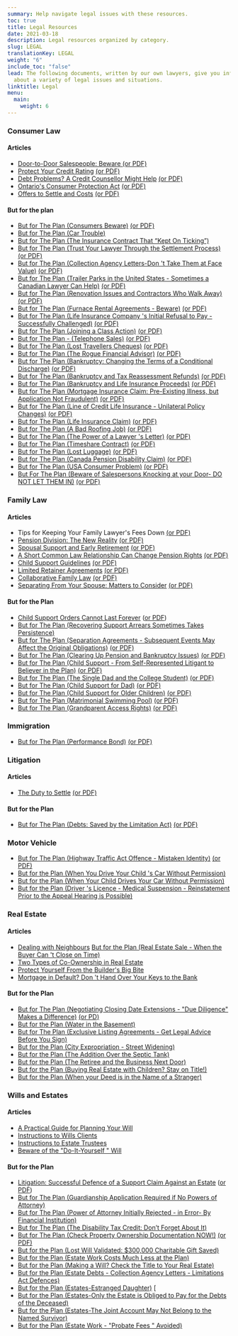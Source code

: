 ```yaml
---
summary: Help navigate legal issues with these resources.
toc: true
title: Legal Resources
date: 2021-03-18
description: Legal resources organized by category.
slug: LEGAL
translationKey: LEGAL
weight: "6"
include_toc: "false"
lead: The following documents, written by our own lawyers, give you information
  about a variety of legal issues and situations.
linktitle: Legal
menu:
  main:
    weight: 6
---
```

### Consumer Law

#### Articles

* [Door-to-Door Salespeople: Beware ](/documents/consumer_law/ART/art-nosi2/)[(or PDF)](/img/nosi2.pdf)
* [Protect Your Credit Rating](/documents/consumer_law/ART/protect-your-credit-rating/) [(or PDF)](/pdf/Protect_your_credit_rating-en.pdf)
* [Debt Problems? A Credit Counsellor Might Help](/documents/consumer_law/ART/debt-problems/) [(or PDF)](/pdf/Debt_problems-en.pdf)
* [Ontario's Consumer Protection Act](/documents/consumer_law/ART/ont-cp-act/) [(or PDF)](/pdf/Ontario_Consumer_Protection_Act-en.pdf)
* [Offers to Settle and Costs](/documents/consumer_law/ART/settle-costs/) [(or PDF)](/pdf/Offers%20to%20Settle%20and%20Costs.pdf)

#### But for the plan

* [But for The Plan (Consumers Beware)](/documents/consumer_law/BFTP/BFTP-consumers_beware/) [(or PDF)](/img/2025-cons-beware.pdf)
* [But for The Plan (Car Trouble)](/documents/consumer_law/BFTP/BFTP-cartrouble/)
* [But for The Plan (The Insurance Contract That “Kept On Ticking”)](/documents/consumer_law/BFTP/BFTP-ticking/)
* [But for The Plan (Trust Your Lawyer Through the Settlement Process)](/documents/consumer_law/BFTP/BFTP-settlement/) [(or PDF)](/uploads/bftp-settlement.pdf)
* [But for The Plan (Collection Agency Letters-Don 't Take Them at Face Value)](/documents/consumer_law/BFTP/BFTP-collection/) [(or PDF)](/pdf/2018%20Jonathon%20-%20Collection%20Agency%20Letters.pdf)
* [But for The Plan (Trailer Parks in the United States - Sometimes a Canadian Lawyer Can Help)](/documents/consumer_law/BFTP/BFTP-trailer/) [(or PDF)](/pdf/BUT%20FOR%20THE%20PLAN,%20Trailer%20Parks%20in%20the%20United%20States.pdf)
* [But for The Plan (Renovation Issues and Contractors Who Walk Away)](/documents/consumer_law/BFTP/BFTP-renovation/) [(or PDF)](/pdf/BUT%20FOR%20THE%20PLAN%202019%20Bill%20-%20Renovation%20Issues.pdf)
* [But for The Plan (Furnace Rental Agreements - Beware)](/documents/consumer_law/BFTP/BFTP-furnace/) [(or PDF)](/pdf/BUT%20FOR%20THE%20PLAN%202018%20Frank%20Furnace%20Rental%20Agreements.pdf)
* [But for The Plan (Life Insurance Company 's Initial Refusal to Pay - Successfully Challenged)](/documents/consumer_law/BFTP/BFTP-life/) [(or PDF)](/pdf/BUT%20FOR%20THE%20PLAN%202017%20Life%20Insurance%20Co%20Initial%20Refusal%20to%20Pay%20Jonathan.pdf)
* [But for The Plan (Joining a Class Action)](/documents/consumer_law/BFTP/BFTP-joining/) [(or PDF)](/pdf/But%20for%20the%20Plan%202017%20Jonathon-Joining%20a%20Class%20Action.pdf)
* [But for The Plan - (Telephone Sales)](/documents/consumer_law/BFTP/BFTP-telephone/) [(or PDF)](/pdf/But%20for%20the%20Plan%202017%20Jonathon-Telephone%20Sales.pdf)
* [But for The Plan (Lost Travellers Cheques)](/documents/consumer_law/BFTP/BFTP-lost/) [(or PDF)](/pdf/But%20for%20the%20Plan%202016%20Jonathon%20Lost%20Travellers%20Cheques.pdf)
* [But for The Plan (The Rogue Financial Advisor)](/documents/consumer_law/BFTP/BFTP-rogue/) [(or PDF)](/pdf/But%20for%20the%20Plan%202014%20Archie%20Rogue%20Advisor.pdf)
* [But for The Plan (Bankruptcy: Changing the Terms of a Conditional Discharge)](/documents/consumer_law/BFTP/BFTP-bank-discharge/) [(or PDF)](/pdf/But%20for%20the%20Plan%202014%20Ron%20Bankruptcy.pdf)
* [But for The Plan (Bankruptcy and Tax Reassessment Refunds)](/documents/consumer_law/BFTP/BFTP-bank-refunds/) [(or PDF)](/pdf/but%20for%20the%20plan%202012%20Ron%20Bankruptcy.pdf)
* [But for The Plan (Bankruptcy and Life Insurance Proceeds)](/documents/consumer_law/BFTP/BFTP-bank-proceeds/) [(or PDF)](/img/2025-cons-bank-proceeds.pdf)
* [But for The Plan (Mortgage Insurance Claim: Pre-Existing Illness, but Application Not Fraudulent)](/documents/consumer_law/BFTP/BFTP-pre-existing/) [(or PDF)](/uploads/but-for-the-plan-2015-kathleen-mortgage-insurance-claim.pdf) <!-- /pdf/But%20for%20the%20Plan%202015(Kathleen%20(Mortgage%20Insurance%20Claim).pdf)-->
* [But for The Plan (Line of Credit Life Insurance - Unilateral Policy Changes)](/documents/consumer_law/BFTP/BFTP-line/) [(or PDF)](/img/2025-cons-line.pdf)
* [But for The Plan (Life Insurance Claim)](/documents/consumer_law/BFTP/BFTP-life/) [(or PDF)](/img/2025-cons-life.pdf)
* [But for The Plan (A Bad Roofing Job)](/documents/consumer_law/BFTP/BFTP-roofing/) [(or PDF)](/pdf/But%20for%20the%20Plan%202012%20Frank%20(A%20Bad%20Roofing%20Job).pdf)
* [But for The Plan (The Power of a Lawyer 's Letter)](/documents/consumer_law/BFTP/BFTP-power/) [(or PDF)](/pdf/But%20for%20the%20Plan%202014%20Michael%20(Auto).pdf)
* [But for The Plan (Timeshare Contract)](/documents/consumer_law/BFTP/BFTP-timeshare/) [(or PDF)](/img/2025-cons-timeshare.pdf)
* [But for The Plan (Lost Luggage)](/documents/consumer_law/BFTP/BFTP-luggage/) [(or PDF)](/img/2025-cons-luggage.pdf)
* [But for The Plan (Canada Pension Disability Claim)](/documents/consumer_law/BFTP/BFTP-cpp/) [(or PDF)](/img/2025-cons-cpp.pdf)
* [But for The Plan (USA Consumer Problem)](/documents/consumer_law/BFTP/BFTP-usa/) [(or PDF)](/img/2025-cons-usa.pdf)
* [But For The Plan (Beware of Salespersons Knocking at your Door- DO NOT LET THEM IN)](/documents/consumer_law/BFTP/BFTP-beware/) [(or PDF)](/pdf/2019%20Paul%20-%20Beware%20the%20Salespersons.pdf)

### Family Law

#### Articles

* Tips for Keeping Your Family Lawyer's Fees Down [(or PDF)](/pdf/2016%20Tips%20For%20Keeping%20Your%20Family%20Lawyer's%20Legal%20Fees%20Down.pdf)
* [Pension Division: The New Reality](/documents/family_law/ART/ART-pension/) [(or PDF)](/pdf/Pension%20Division.pdf)
* [Spousal Support and Early Retirement](/documents/family_law/ART/ART-spousal/) [(or PDF)](/pdf/2015%20Wendy%20Spousal%20Support%20%20and%20Early%20Rtirement.pdf)
* [A Short Common Law Relationship Can Change Pension Rights](/documents/family_law/ART/ART-short/) [(or PDF)](/pdf/2019%20Wendy%20A%20Short%20Common%20Law%20Relationship.pdf)
* [Child Support Guidelines](/documents/family_law/ART/ART-child/) [(or PDF)](/pdf/Child%20Support%20Guidelines%202012.pdf)
* [Limited Retainer Agreements](/documents/family_law/ART/ART-limited/) [(or PDF)](/pdf/2012%20John%20Limited%20Retainer.pdf)
* [Collaborative Family Law](/documents/family_law/ART/ART-collaborative/) [(or PDF)](/pdf/Collaborative%20Family%20Law.pdf)
* [Separating From Your Spouse: Matters to Consider](/documents/family_law/ART/ART-separating/) [(or PDF)](/pdf/Separating%20From%20Spouse%20Matters%20to%20Consider.pdf)

#### But for the Plan

* [C﻿hild Support Orders Cannot Last Forever](https://uniforlsp.com/documents/family_law/BFTP/bftp-childsupport) ([or PDF](/img/childsupport.pdf))
* ﻿[But for The Plan (Recovering Support Arrears Sometimes Takes Persistence)](/documents/family_law/BFTP/BFTP-recovering-support/)
* [But for The Plan (Separation Agreements - Subsequent Events May Affect the Original Obligations)](/documents/family_law/BFTP/BFTP-separation/) [(or PDF)](/pdf/But%20for%20the%20Plan%202019%20Ron%20-%20Sep%20Agreee%20-%20Subsequent%20Events%20May%20Affect.pdf)
* [But for The Plan (Clearing Up Pension and Bankruptcy Issues)](/documents/family_law/BFTP/BFTP-clearing/) [(or PDF)](/pdf/But%20for%20the%20Plan%202015%20Paul%20Family%20Law.pdf)
* [But for The Plan (Child Support - From Self-Represented Litigant to Believer in the Plan)](/documents/family_law/BFTP/BFTP-self/) [(or PDF)](/pdf/But%20for%20the%20Plan%202014%20Wendy%20Child%20Support.pdf)
* [But for The Plan (The Single Dad and the College Student)](/documents/family_law/BFTP/BFTP-single/) [(or PDF)](/pdf/But%20for%20the%20Plan%20April%202011.pdf)
* [But for The Plan (Child Support for Dad)](/documents/family_law/BFTP/BFTP-dad/) [(or PDF)](/pdf/But%20for%20the%20Plan%202009%20John.pdf)
* [But for The Plan (Child Support for Older Children)](/documents/family_law/BFTP/BFTP-older/) [(or PDF)](/pdf/But%20for%20the%20Plan%20September%20Wendy%202008.pdf)
* [But for The Plan (Matrimonial Swimming Pool)](/documents/family_law/BFTP/BFTP-pool/) [(or PDF)](/pdf/But%20for%20the%20Plan%20November%202008.pdf)
* [But for The Plan (Grandparent Access Rights)](/documents/family_law/BFTP/BFTP-access/) [(or PDF)](/img/2025-fam-access.pdf)

### Immigration

* [But for The Plan (Performance Bond)](/documents/immigration/BFTP/BFTP-bond/) [(or PDF)](/pdf/But%20for%20the%20Plan%202008%20Ron%20Immigration%20Bond.pdf)

### Litigation

#### Articles

* [The Duty to Settle](/documents/litigation/ART/ART-duty/) [(or PDF)](/pdf/2016%20The%20Duty%20to%20Settle.pdf)

#### But for the Plan

* [But for The Plan (Debts: Saved by the Limitation Act)](/documents/litigation/BFTP/BFTP-debts/) [(or PDF)](/pdf/But%20for%20the%20Plan%202016%20Ron-Debts_Saved%20by%20Limitation%20Act.pdf)

### Motor Vehicle

* [But for The Plan (Highway Traffic Act Offence - Mistaken Identity)](/documents/motor_vehicle/BFTP/BFTP-identity/) [(or PDF)](/uploads/bftp-identity.pdf)
* [But for the Plan (When You Drive Your Child 's Car Without Permission)](/pdf/But%20for%20the%20Plan%202013%20Frank%20(CAR).pdf)
* [But for the Plan (When Your Child Drives Your Car Without Permission)](/pdf/But%20for%20the%20Plan%202013%20Paul%20(CAR).pdf)
* [But for the Plan (Driver 's Licence - Medical Suspension - Reinstatement Prior to the Appeal Hearing is Possible)](/pdf/But%20for%20the%20Plan%202018%20Ron%20-%20Driver's%20Licence%20Medical%20Suspension.pdf)

### Real Estate

#### Articles

* [Dealing with Neighbours](/pdf/2019%20Frank-Dealing%20With%20Neighbours.pdf)  [But for the Plan (Real Estate Sale - When the Buyer Can 't Close on Time)](/pdf/But%20for%20the%20Plan%202018%20Gorycki%20and%20Banik.pdf)
* [Two Types of Co-Ownership in Real Estate](/pdf/Two%20types%20of%20Co-Ownership%20in%20Real%20Estate.pdf)
* [Protect Yourself From the Builder's Big Bite](/pdf/Protect%20yourself%20from%20the%20Builders%20big%20bite.pdf)
* [Mortgage in Default? Don 't Hand Over Your Keys to the Bank](/pdf/Mortgage%20in%20Default.pdf)

#### But for the Plan

* [But for The Plan (Negotiating Closing Date Extensions - "Due Diligence" Makes a Difference)](https://uniforlsp.com/documents/real_estate/BFTP/bftp-closingdate) [(or PD)](/img/closingdate.pdf)
* [But for the Plan (Water in the Basement)](/pdf/But%20for%20the%20Plan%202012%20Nick.pdf)
* [But for The Plan (Exclusive Listing Agreements - Get Legal Advice Before You Sign)](/pdf/But%20for%20the%20Plan%202017%20Real%20Estate%20Exclusive%20Listing%20Paul.pdf)
* [But for the Plan (City Expropriation - Street Widening)](/pdf/But%20for%20the%20Plan%202011%20Nick.pdf)
* [But for the Plan (The Addition Over the Septic Tank)](/pdf/But%20for%20the%20Plan%202011%20Ted1.pdf)
* [But for the Plan (The Retiree and the Business Next Door)](/pdf/But%20for%20the%20Plan%202011%20Ted2.pdf)
* [But for the Plan (Buying Real Estate with Children? Stay on Title!)](/pdf/But%20for%20the%20Plan%202014%20Kathleen%20Buying%20Real%20Estate%20with%20Children.pdf)
* [But for the Plan (When your Deed is in the Name of a Stranger)](/pdf/But%20for%20the%20Plan%202015%20Kathleen%20Deed.pdf)

### Wills and Estates

#### Articles

* [A Practical Guide for Planning Your Will](/pdf/A%20practical%20guide%20for%20planning%20your%20will.pdf)
* [Instructions to Wills Clients](/pdf/01.Instructions%20to%20Will%20Clients%202018.pdf)
* [Instructions to Estate Trustees](/pdf/Instructions%20to%20estate%20trustees.pdf)
* [Beware of the  "Do-It-Yourself " Will](/pdf/but%20for%20the%20plan%202012%20Bill%20Beware.pdf)

#### But for the Plan

* [L﻿itigation: Successful Defence of a Support Claim Against an Estate](https://uniforlsp.com/documents/wills_estates/BFTP/bftp-estatelitigation) ([or PDF](/img/estatelitigation.pdf))
* [﻿But for The Plan (Guardianship Application Required if No Powers of Attorney)](https://uniforlsp.com/documents/wills_estates/BFTP/bftp-guardianship/)﻿
* [﻿But for The Plan (Power of Attorney Initially Rejected - in Error- By Financial Institution)](https://uniforlsp.com/documents/wills_estates/BFTP/bftp-poa/)
* [But for The Plan (The Disability Tax Credit: Don’t Forget About It)](/documents/wills_estates/BFTP/bftp-disability/)
* [But for The Plan (Check Property Ownership Documentation NOW!)](/documents/wills_estates/BFTP/BFTP-ownership/) [(or PDF)](/uploads/bftp-ownership.pdf)
* [But for the Plan (Lost Will Validated: $300,000 Charitable Gift Saved)](/pdf/But%20for%20the%20Plan,%20Reaume,%20Lost%20Will%20Validated%20for%20April%202021%20Committee%20Meeting.pdf)
* [But for the Plan (Estate Work Costs Much Less at the Plan)](/pdf/But%20for%20the%20Plan%202013%20Ted.pdf)
* [But for the Plan (Making a Will? Check the Title to Your Real Estate)](/pdf/but%20for%20the%20Plan%202017%20George%20Vona%20Wills%20and%20Estates.pdf)
* [But for the Plan (Estate Debts - Collection Agency Letters - Limitations Act Defences)](/pdf/BUT%20FOR%20THE%20PLAN%202018%20Michael%20-%20Estate%20Debts.pdf)
* [But for the Plan (Estates-Estranged Daughter)](/pdf/But%20for%20the%20Plan%202016%20Jonathon-Estates-Estranged%20Daughter.pdf)  [
* [But for the Plan (Estates-Only the Estate is Obliged to Pay for the Debts of the Deceased)](/pdf/But%20for%20the%20Plan%202016%20Bill%20-%20Estates%20-%20Not%20obliged%20to%20pay%20debts.pdf)
* [But for the Plan (Estates-The Joint Account May Not Belong to the Named Survivor)](/pdf/But%20for%20the%20Plan%202016%20Bill%20-%20estates%20-%20Joint%20Accounts.pdf)
* [But for the Plan (Estate Work -  "Probate Fees " Avoided)](/pdf/But%20for%20the%20Plan%202013%20Michael.pdf)